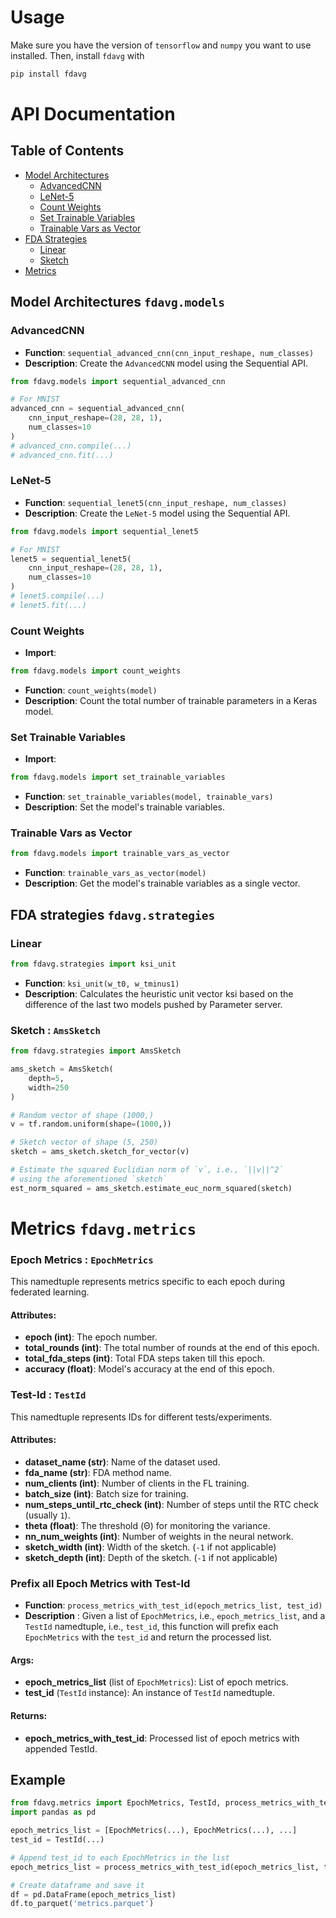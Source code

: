 # Usage
Make sure you have the version of `tensorflow` and `numpy` you want to use installed. Then, install `fdavg` with

```bash
pip install fdavg
```

# API Documentation

## Table of Contents

- [Model Architectures](#model-architectures-fdavgmodels)
  - [AdvancedCNN](#advancedcnn)
  - [LeNet-5](#lenet-5)
  - [Count Weights](#count-weights)
  - [Set Trainable Variables](#set-trainable-variables)
  - [Trainable Vars as Vector](#trainable-vars-as-vector)
- [FDA Strategies](#fda-strategies-fdavgstrategies)
  - [Linear](#linear)
  - [Sketch](#sketch--amssketch)
- [Metrics](#metrics-fdavgmetrics)


## Model Architectures `fdavg.models`

### AdvancedCNN

- **Function**: `sequential_advanced_cnn(cnn_input_reshape, num_classes)`
- **Description**: Create the `AdvancedCNN` model using the Sequential API.

```python
from fdavg.models import sequential_advanced_cnn

# For MNIST
advanced_cnn = sequential_advanced_cnn(
    cnn_input_reshape=(28, 28, 1), 
    num_classes=10
)
# advanced_cnn.compile(...)
# advanced_cnn.fit(...)
```

### LeNet-5

- **Function**: `sequential_lenet5(cnn_input_reshape, num_classes)`
- **Description**: Create the `LeNet-5` model using the Sequential API.

```python
from fdavg.models import sequential_lenet5

# For MNIST
lenet5 = sequential_lenet5(
    cnn_input_reshape=(28, 28, 1), 
    num_classes=10
)
# lenet5.compile(...)
# lenet5.fit(...)
```

### Count Weights

- **Import**:
```python 
from fdavg.models import count_weights
```
- **Function**: `count_weights(model)`
- **Description**: Count the total number of trainable parameters in a Keras model.

### Set Trainable Variables
- **Import**: 
```python
from fdavg.models import set_trainable_variables
```
- **Function**: `set_trainable_variables(model, trainable_vars)`
- **Description**: Set the model's trainable variables.

### Trainable Vars as Vector
```python
from fdavg.models import trainable_vars_as_vector
```
- **Function**: `trainable_vars_as_vector(model)`
- **Description**: Get the model's trainable variables as a single vector.

## FDA strategies `fdavg.strategies`

### Linear
```python
from fdavg.strategies import ksi_unit
```
- **Function**: `ksi_unit(w_t0, w_tminus1)`
- **Description**: Calculates the heuristic unit vector ksi based on the difference of the last two models pushed by Parameter server. 

### Sketch : `AmsSketch`
```python
from fdavg.strategies import AmsSketch

ams_sketch = AmsSketch(
    depth=5,
    width=250
)

# Random vector of shape (1000,)
v = tf.random.uniform(shape=(1000,))

# Sketch vector of shape (5, 250)
sketch = ams_sketch.sketch_for_vector(v)

# Estimate the squared Euclidian norm of `v`, i.e., `||v||^2`
# using the aforementioned `sketch`
est_norm_squared = ams_sketch.estimate_euc_norm_squared(sketch)
```

# Metrics `fdavg.metrics`

### Epoch Metrics : `EpochMetrics`

This namedtuple represents metrics specific to each epoch during federated learning.

#### Attributes:
- **epoch (int)**: The epoch number.
- **total_rounds (int)**: The total number of rounds at the end of this epoch.
- **total_fda_steps (int)**: Total FDA steps taken till this epoch.
- **accuracy (float)**: Model's accuracy at the end of this epoch.

### Test-Id : `TestId`

This namedtuple represents IDs for different tests/experiments.

#### Attributes:
- **dataset_name (str)**: Name of the dataset used.
- **fda_name (str)**: FDA method name.
- **num_clients (int)**: Number of clients in the FL training.
- **batch_size (int)**: Batch size for training.
- **num_steps_until_rtc_check (int)**: Number of steps until the RTC check (usually `1`).
- **theta (float)**: The threshold (Θ) for monitoring the variance.
- **nn_num_weights (int)**: Number of weights in the neural network.
- **sketch_width (int)**: Width of the sketch. (`-1` if not applicable)
- **sketch_depth (int)**: Depth of the sketch. (`-1` if not applicable)

### Prefix all Epoch Metrics with Test-Id

- **Function**: `process_metrics_with_test_id(epoch_metrics_list, test_id)`
- **Description** : Given a list of `EpochMetrics`, i.e., `epoch_metrics_list`, and a `TestId` namedtuple, i.e., `test_id`, this function 
will prefix each `EpochMetrics` with the `test_id` and return the processed list.

#### Args:
- **epoch_metrics_list** (list of ``EpochMetrics``): List of epoch metrics.
- **test_id** (`TestId` instance): An instance of `TestId` namedtuple.

#### Returns:
- **epoch_metrics_with_test_id**: Processed list of epoch metrics with appended TestId.


## Example

```python
from fdavg.metrics import EpochMetrics, TestId, process_metrics_with_test_id
import pandas as pd

epoch_metrics_list = [EpochMetrics(...), EpochMetrics(...), ...]
test_id = TestId(...)

# Append test_id to each EpochMetrics in the list
epoch_metrics_list = process_metrics_with_test_id(epoch_metrics_list, test_id)

# Create dataframe and save it
df = pd.DataFrame(epoch_metrics_list)
df.to_parquet('metrics.parquet')
```
